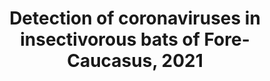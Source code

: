 ---
title: "Detection of coronaviruses in insectivorous bats of Fore-Caucasus, 2021"
collection: publications
paperurl: 'http://iliapopov17.github.io/files/Papers/Detection of coronaviruses in insectivorous bats of Fore-Caucasus, 2021.pdf'
authors: 'Popov, I.V.; Ohlopkova, O.V.; Donnik, I.M.; Zolotukhin, P.V.; Umanets, A.; Golovin, S.N.; Malinovkin, A.V.; Belanova, A.A.; Lipilkin, P.V.; Lipilkina, T.A.; <b>Popov, I.V.</b>; Logvinov, A.K.; Dubovitsky, N.A.; Stolbunova, K.A.; Sobolev, I.A.; Alekseev, A.Yu.; Shestopalov, A.M.; Burkova, V.N.; Chikindas, M.L.; Venema, K.; Ermakov, A.M.'
journal: 'Scientific Reports'
year: 2023
doi: '[![DOI](https://img.shields.io/badge/DOI-10.1038%2Fs41598--023--29099--6-blue)](https://doi.org/10.1038/s41598-023-29099-6)'
---
